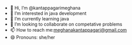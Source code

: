 - 👋 Hi, I’m @kantappagarimeghana
- 👀 I’m interested in java development
- 🌱 I’m currently learning java
- 💞️ I’m looking to collaborate on competative problems
- 📫 How to reach me:meghanakantappagari@gmail.com
- 😄 Pronouns: she/her


<!---
kantappagarimeghana/kantappagarimeghana is a ✨ special ✨ repository because its `README.md` (this file) appears on your GitHub profile.
You can click the Preview link to take a look at your changes.
--->

